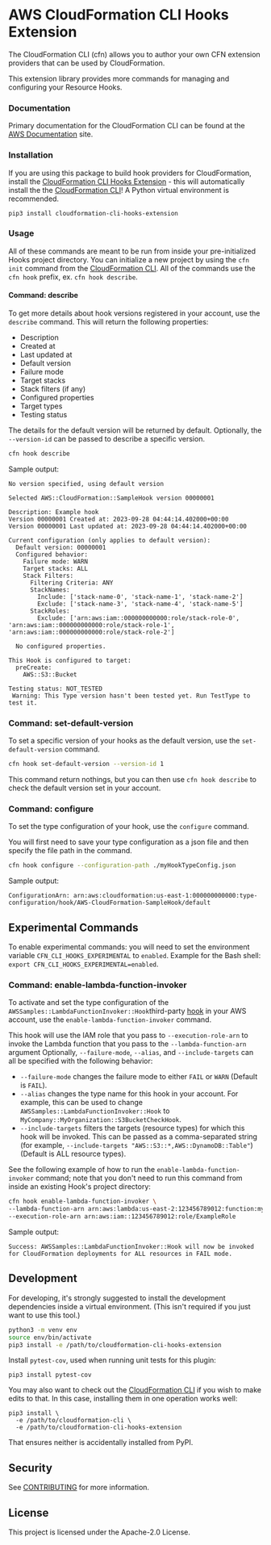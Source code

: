 # AWS CloudFormation CLI Hooks Extension

The CloudFormation CLI (cfn) allows you to author your own CFN extension providers that can be used by CloudFormation.

This extension library provides more commands for managing and configuring your Resource Hooks.


### Documentation

Primary documentation for the CloudFormation CLI can be found at the [AWS Documentation](https://docs.aws.amazon.com/cloudformation-cli/latest/userguide/what-is-cloudformation-cli.html) site.

### Installation

If you are using this package to build hook providers for CloudFormation, install the [CloudFormation CLI Hooks Extension](https://github.com/aws-cloudformation/cloudformation-cli-hooks-extension) - this will automatically install the the [CloudFormation CLI](https://github.com/aws-cloudformation/cloudformation-cli)! A Python virtual environment is recommended.

```shell
pip3 install cloudformation-cli-hooks-extension
```

### Usage

All of these commands are meant to be run from inside your pre-initialized Hooks project directory. You can initialize a new project by using the `cfn init` command from the [CloudFormation CLI](https://github.com/aws-cloudformation/cloudformation-cli?tab=readme-ov-file#command-init). All of the commands use the `cfn hook` prefix, ex. `cfn hook describe`.

#### Command: describe

To get more details about hook versions registered in your account, use the `describe` command. This will return the following properties:

- Description
- Created at
- Last updated at
- Default version
- Failure mode
- Target stacks
- Stack filters (if any)
- Configured properties
- Target types
- Testing status

The details for the default version will be returned by default. Optionally, the `--version-id` can be passed to describe a specific version.

```bash
cfn hook describe
```

Sample output:

```
No version specified, using default version

Selected AWS::CloudFormation::SampleHook version 00000001

Description: Example hook
Version 00000001 Created at: 2023-09-28 04:44:14.402000+00:00
Version 00000001 Last updated at: 2023-09-28 04:44:14.402000+00:00

Current configuration (only applies to default version):
  Default version: 00000001
  Configured behavior:
    Failure mode: WARN
    Target stacks: ALL
    Stack Filters:
      Filtering Criteria: ANY
      StackNames:
        Include: ['stack-name-0', 'stack-name-1', 'stack-name-2']
        Exclude: ['stack-name-3', 'stack-name-4', 'stack-name-5']
      StackRoles:
        Exclude: ['arn:aws:iam::000000000000:role/stack-role-0', 'arn:aws:iam::000000000000:role/stack-role-1', 'arn:aws:iam::000000000000:role/stack-role-2']

  No configured properties.

This Hook is configured to target:
  preCreate:
    AWS::S3::Bucket

Testing status: NOT_TESTED
 Warning: This Type version hasn't been tested yet. Run TestType to test it.
```

### Command: set-default-version

To set a specific version of your hooks as the default version, use the `set-default-version` command.

```bash
cfn hook set-default-version --version-id 1
```

This command return nothings, but you can then use `cfn hook describe` to check the default version set in your account.

### Command: configure

To set the type configuration of your hook, use the `configure` command.

You will first need to save your type configuration as a json file and then specify the file path in the command.


```bash
cfn hook configure --configuration-path ./myHookTypeConfig.json
```

Sample output:

```
ConfigurationArn: arn:aws:cloudformation:us-east-1:000000000000:type-configuration/hook/AWS-CloudFormation-SampleHook/default
```

## Experimental Commands

To enable experimental commands: you will need to set the environment variable `CFN_CLI_HOOKS_EXPERIMENTAL` to `enabled`. Example for the Bash shell: `export CFN_CLI_HOOKS_EXPERIMENTAL=enabled`.

### Command: enable-lambda-function-invoker

To activate and set the type configuration of the `AWSSamples::LambdaFunctionInvoker::Hook`third-party [hook](https://github.com/aws-cloudformation/aws-cloudformation-samples/tree/main/hooks/python-hooks/lambda-function-invoker) in your AWS account, use the `enable-lambda-function-invoker` command.

This hook will use the IAM role that you pass to `--execution-role-arn` to invoke the Lambda function that you pass to the `--lambda-function-arn` argument Optionally, `--failure-mode`, `--alias`, and `--include-targets` can all be specified with the following behavior:

- `--failure-mode` changes the failure mode to either `FAIL` or `WARN` (Default is `FAIL`).
- `--alias` changes the type name for this hook in your account. For example, this can be used to change `AWSSamples::LambdaFunctionInvoker::Hook` to `MyCompany::MyOrganization::S3BucketCheckHook`.
- `--include-targets` filters the targets (resource types) for which this hook will be invoked. This can be passed as a comma-separated string (for example, `--include-targets "AWS::S3::*,AWS::DynamoDB::Table"`) (Default is ALL resource types).

See the following example of how to run the `enable-lambda-function-invoker` command; note that you don't need to run this command from inside an existing Hook's project directory:

```bash
cfn hook enable-lambda-function-invoker \
--lambda-function-arn arn:aws:lambda:us-east-2:123456789012:function:my-function:1 \
--execution-role-arn arn:aws:iam::123456789012:role/ExampleRole
```

Sample output:
```
Success: AWSSamples::LambdaFunctionInvoker::Hook will now be invoked for CloudFormation deployments for ALL resources in FAIL mode.
```


## Development

For developing, it's strongly suggested to install the development dependencies inside a virtual environment. (This isn't required if you just want to use this tool.)

```bash
python3 -m venv env
source env/bin/activate
pip3 install -e /path/to/cloudformation-cli-hooks-extension
```

Install `pytest-cov`, used when running unit tests for this plugin:

```shell
pip3 install pytest-cov
```

You may also want to check out the [CloudFormation CLI](https://github.com/aws-cloudformation/cloudformation-cli) if you wish to make edits to that. In this case, installing them in one operation works well:

```shell
pip3 install \
  -e /path/to/cloudformation-cli \
  -e /path/to/cloudformation-cli-hooks-extension
```

That ensures neither is accidentally installed from PyPI.

## Security

See [CONTRIBUTING](CONTRIBUTING.md#security-issue-notifications) for more information.

## License

This project is licensed under the Apache-2.0 License.
